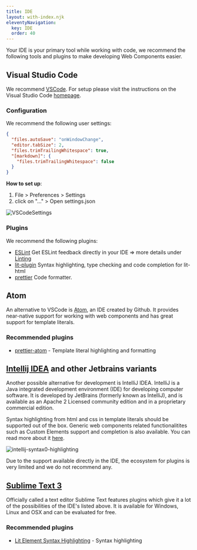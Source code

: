 ```yaml
---
title: IDE
layout: with-index.njk
eleventyNavigation:
  key: IDE
  order: 40
---
```


Your IDE is your primary tool while working with code, we recommend the following tools and plugins to make developing Web Components easier.

## Visual Studio Code

We recommend [VSCode](https://code.visualstudio.com/). For setup please visit the instructions on the Visual Studio Code [homepage](https://code.visualstudio.com/).

### Configuration

We recommend the following user settings:

```json
{
  "files.autoSave": "onWindowChange",
  "editor.tabSize": 2,
  "files.trimTrailingWhitespace": true,
  "[markdown]": {
    "files.trimTrailingWhitespace": false
  }
}
```

**How to set up**:

1. File > Preferences > Settings
1. click on "..." > Open settings.json

![VSCodeSettings](/ide-vscode-settings.gif)

### Plugins

We recommend the following plugins:

- [ESLint](https://marketplace.visualstudio.com/items?itemName=dbaeumer.vscode-eslint)
  Get ESLint feedback directly in your IDE => more details under [Linting](/linting/)
- [lit-plugin](https://marketplace.visualstudio.com/items?itemName=runem.lit-plugin)
  Syntax highlighting, type checking and code completion for lit-html
- [prettier](https://marketplace.visualstudio.com/items?itemName=esbenp.prettier-vscode) Code formatter.

## Atom

An alternative to VSCode is [Atom](https://atom.io/), an IDE created by Github. It provides near-native support for working with web components and has great support for template literals.

### Recommended plugins

- [prettier-atom](https://atom.io/packages/prettier-atom) - Template literal highlighting and formatting

## [Intellij IDEA](https://www.jetbrains.com/idea/) and other Jetbrains variants

Another possible alternative for development is IntelliJ IDEA. IntelliJ is a Java integrated development environment (IDE) for developing computer software. It is developed by JetBrains (formerly known as IntelliJ), and is available as an Apache 2 Licensed community edition and in a proprietary commercial edition.

Syntax highlighting from html and css in template literals should be supported out of the box. Generic web components related functionalitites such as Custom Elements support and completion is also available. You can read more about it [here](https://blog.jetbrains.com/phpstorm/2013/10/phpstorm-7-web-toolkit-javascript-templates-web-components-support/).

![intellij-syntax0-highlighting](/intellij-syntax-highlighting.png)

Due to the support available directly in the IDE, the ecosystem for plugins is very limited and we do not recommend any.

## [Sublime Text 3](https://www.sublimetext.com/3)

Officially called a text editor Sublime Text features plugins which give it a lot of the possibilities of the IDE's listed above. It is available for Windows, Linux and OSX and can be evaluated for free.

### Recommended plugins

- [Lit Element Syntax Highlighting](https://packagecontrol.io/packages/LitElement%20Syntax%20Highlighting) - Syntax highlighting
